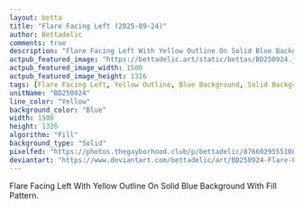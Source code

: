 ```yaml
---
layout: betta
title: "Flare Facing Left (2025-09-24)"
author: Bettadelic
comments: true
description: "Flare Facing Left With Yellow Outline On Solid Blue Background With Fill Pattern."
actpub_featured_image: "https://bettadelic.art/static/bettas/BD250924.jpg"
actpub_featured_image_width: 1500
actpub_featured_image_height: 1326
tags: [Flare Facing Left, Yellow Outline, Blue Background, Solid Background Pattern, Fill Pattern, September 2025]
unitName: "BD250924"
line_color: "Yellow"
background_color: "Blue"
width: 1500
height: 1326
algorithm: "Fill"
background_type: "Solid"
pixelfed: "https://photos.thegayborhood.club/p/bettadelic/876602955510892080"
deviantart: "https://www.deviantart.com/bettadelic/art/BD250924-Flare-Facing-Left-2025-09-24-1245249265"
---
```


Flare Facing Left With Yellow Outline On Solid Blue Background With Fill Pattern.

